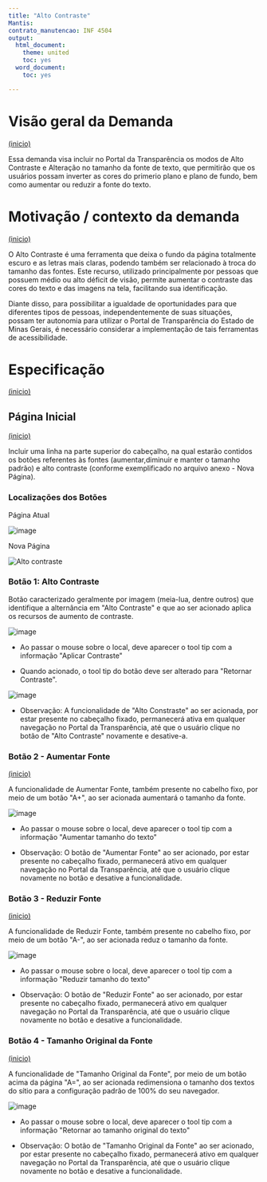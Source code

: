```yaml
---
title: "Alto Contraste"
Mantis: 
contrato_manutencao: INF 4504 
output:
  html_document:
    theme: united
    toc: yes
  word_document:
    toc: yes

---
```


# Visão geral da Demanda
<a href="#top">(inicio)</a>

Essa demanda visa incluir no Portal da Transparência os modos de  Alto Contraste e Alteração no tamanho da fonte de texto, que permitirão que os usuários possam inverter as cores do primerio plano e plano de fundo, bem como aumentar ou reduzir a fonte do texto.


# Motivação / contexto da demanda
<a href="#top">(inicio)</a>

O Alto Contraste é uma ferramenta que deixa o fundo da página totalmente escuro e as letras mais claras, podendo também ser relacionado à troca do tamanho das fontes. Este recurso, utilizado principalmente por pessoas que possuem médio ou alto déficit de visão, permite aumentar o contraste das cores do texto e das imagens na tela, facilitando sua identificação.

Diante disso, para possibilitar a igualdade de oportunidades para que diferentes tipos de pessoas, independentemente de suas situações, possam ter autonomia para utilizar o Portal de Transparência do Estado de Minas Gerais, é necessário considerar a implementação de tais ferramentas de acessibilidade.


# Especificação
<a href="#top">(inicio)</a>

## Página Inicial
<a href="#top">(inicio)</a>

Incluir uma linha na parte superior do cabeçalho, na qual estarão contidos os botões referentes às fontes (aumentar,diminuir e manter o tamanho padrão) e alto contraste (conforme exemplificado no arquivo anexo - Nova Página).

### Localizações dos Botões

Página Atual

![image](https://user-images.githubusercontent.com/52920939/217844694-af7badea-cf8f-4375-81ae-d7b9895af279.png)

Nova Página

![Alto contraste](https://user-images.githubusercontent.com/108425431/218138302-5666ab49-2279-4adc-b59c-a9f3dae63947.png)


### Botão 1: Alto Contraste

Botão caracterizado geralmente por imagem (meia-lua, dentre outros) que identifique a alternância em "Alto Contraste" e que ao ser acionado aplica os recursos de aumento de contraste.

![image](https://user-images.githubusercontent.com/52920939/217844860-7c56ff80-ddf4-4d49-985d-56da99e6ea28.png)

- Ao passar o mouse sobre o local, deve aparecer o tool tip com a informação "Aplicar Contraste"

- Quando acionado, o tool tip do botão deve ser alterado para "Retornar Contraste".

![image](https://user-images.githubusercontent.com/52920939/217845054-36b6c1af-72cb-4572-a47b-a545e57d4798.png)

- Observação: A funcionalidade de "Alto Constraste" ao ser acionada, por estar presente no cabeçalho fixado, permanecerá ativa em qualquer navegação no Portal da Transparência, até que o usuário clique no botão de "Alto Contraste" novamente e desative-a.


### Botão 2 - Aumentar Fonte
<a href="#top">(inicio)</a>

A funcionalidade de Aumentar Fonte, também presente no cabelho fixo, por meio de um botão "A+", ao ser acionada aumentará o tamanho da fonte.

![image](https://user-images.githubusercontent.com/52920939/217845748-df9b244b-60de-407b-b0da-73b6a991dec0.png)

- Ao passar o mouse sobre o local, deve aparecer o tool tip com a informação "Aumentar tamanho do texto"

- Observação: O botão de "Aumentar Fonte" ao ser acionado, por estar presente no cabeçalho fixado, permanecerá ativo em qualquer navegação no Portal da Transparência, até que o usuário clique novamente no botão e desative a funcionalidade.


### Botão 3 - Reduzir Fonte
<a href="#top">(inicio)</a>

A funcionalidade de Reduzir Fonte, também presente no cabelho fixo, por meio de um botão "A-", ao ser acionada reduz o tamanho da fonte.

![image](https://user-images.githubusercontent.com/52920939/217845872-7a056fce-3cea-4e63-b2e5-7960ea1afbdd.png)

- Ao passar o mouse sobre o local, deve aparecer o tool tip com a informação "Reduzir tamanho do texto"

- Observação: O botão de "Reduzir Fonte" ao ser acionado, por estar presente no cabeçalho fixado, permanecerá ativo em qualquer navegação no Portal da Transparência, até que o usuário clique novamente no botão e desative a funcionalidade.


### Botão 4 - Tamanho Original da Fonte
<a href="#top">(inicio)</a>

A funcionalidade de "Tamanho Original da Fonte", por meio de um botão acima da página "A=", ao ser acionada redimensiona o tamanho dos textos do sítio para a configuração padrão de 100% do seu navegador.

![image](https://user-images.githubusercontent.com/52920939/217845968-c4e7e078-3811-471e-8884-fe0a6e6b44ce.png)


- Ao passar o mouse sobre o local, deve aparecer o tool tip com a informação "Retornar ao tamanho original do texto"

- Observação: O botão de "Tamanho Original da Fonte" ao ser acionado, por estar presente no cabeçalho fixado, permanecerá ativo em qualquer navegação no Portal da Transparência, até que o usuário clique novamente no botão e desative a funcionalidade.



